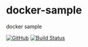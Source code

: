 # docker-sample
docker sample

[![GitHub](https://img.shields.io/github/license/mashape/apistatus.svg)](https://github.com/BurhanH/docker-sample/blob/master/LICENSE)
[![Build Status](https://travis-ci.org/BurhanH/docker-sample.svg?branch=master)](https://travis-ci.org/BurhanH/docker-sample)
